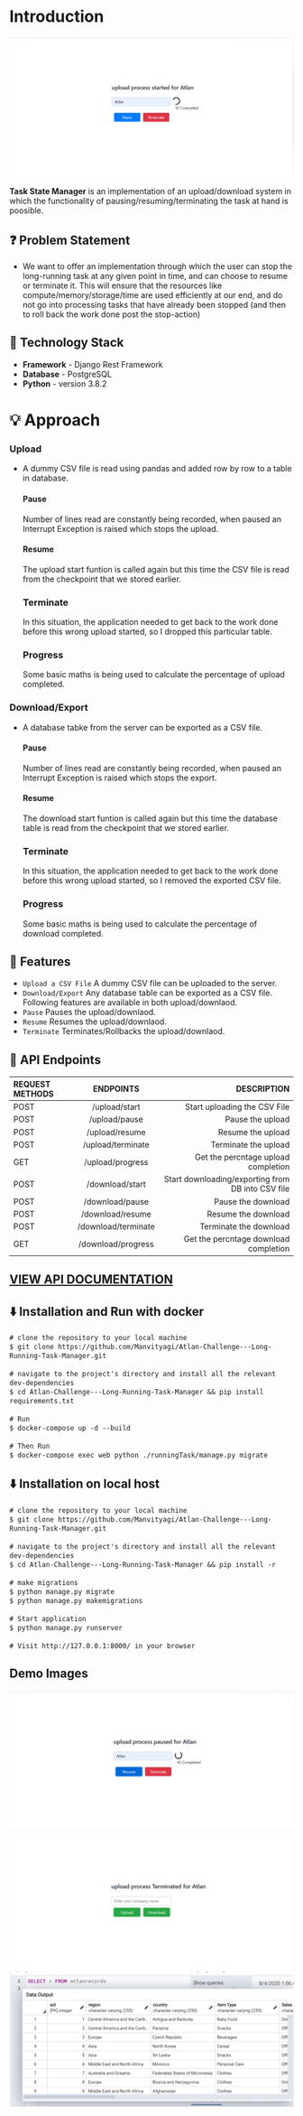 # Introduction

![](https://github.com/Manvityagi/Atlan-Challenge---Long-Running-Task-Manager/blob/master/images/start.PNG)

**Task State Manager** is an implementation of an upload/download system in which the functionality of pausing/resuming/terminating the task at hand is poosible.

## ❓ Problem Statement

- We want to offer an implementation through which the user can stop the long-running task at any given point in time, and can choose to resume or terminate it. This will ensure that the resources like compute/memory/storage/time are used efficiently at our end, and do not go into processing tasks that have already been stopped (and then to roll back the work done post the stop-action)

## 🚧 Technology Stack

- **Framework** - Django Rest Framework
- **Database** - PostgreSQL
- **Python** - version 3.8.2

# 💡 Approach

### Upload

- A dummy CSV file is read using pandas and added row by row to a table in database.
  #### Pause
  Number of lines read are constantly being recorded, when paused an Interrupt Exception is raised which stops the upload.
  #### Resume
  The upload start funtion is called again but this time the CSV file is read from the checkpoint that we stored earlier.
  ### Terminate
  In this situation, the application needed to get back to the work done before this wrong upload started, so I dropped this particular table.
  ### Progress
  Some basic maths is being used to calculate the percentage of upload completed.

### Download/Export

- A database tabke from the server can be exported as a CSV file.
  #### Pause
  Number of lines read are constantly being recorded, when paused an Interrupt Exception is raised which stops the export.
  #### Resume
  The download start funtion is called again but this time the database table is read from the checkpoint that we stored earlier.
  ### Terminate
  In this situation, the application needed to get back to the work done before this wrong upload started, so I removed the exported CSV file.
  ### Progress
  Some basic maths is being used to calculate the percentage of download completed.

## 🔨 Features

- `Upload a CSV File` A dummy CSV file can be uploaded to the server.
- `Download/Export` Any database table can be exported as a CSV file.
  Following features are available in both upload/downlaod.
- `Pause` Pauses the upload/downlaod.
- `Resume` Resumes the upload/downlaod.
- `Terminate` Terminates/Rollbacks the upload/downlaod.

## 🔨 API Endpoints

| REQUEST METHODS |      ENDPOINTS      |                                       DESCRIPTION |
| :-------------- | :-----------------: | ------------------------------------------------: |
| POST            |    /upload/start    |                      Start uploading the CSV File |
| POST            |    /upload/pause    |                                  Pause the upload |
| POST            |   /upload/resume    |                                 Resume the upload |
| POST            |  /upload/terminate  |                              Terminate the upload |
| GET             |  /upload/progress   |               Get the percntage upload completion |
| POST            |   /download/start   | Start downloading/exporting from DB into CSV file |
| POST            |   /download/pause   |                                Pause the download |
| POST            |  /download/resume   |                               Resume the download |
| POST            | /download/terminate |                            Terminate the download |
| GET             | /download/progress  |             Get the percntage download completion |

## [VIEW API DOCUMENTATION](https://documenter.getpostman.com/view/6209199/T1DwbYtX?version=latest)

## ⬇️ Installation and Run with docker

```
# clone the repository to your local machine
$ git clone https://github.com/Manvityagi/Atlan-Challenge---Long-Running-Task-Manager.git

# navigate to the project's directory and install all the relevant dev-dependencies
$ cd Atlan-Challenge---Long-Running-Task-Manager && pip install requirements.txt

# Run
$ docker-compose up -d --build

# Then Run
$ docker-compose exec web python ./runningTask/manage.py migrate
```

## ⬇️ Installation on local host

```
# clone the repository to your local machine
$ git clone https://github.com/Manvityagi/Atlan-Challenge---Long-Running-Task-Manager.git

# navigate to the project's directory and install all the relevant dev-dependencies
$ cd Atlan-Challenge---Long-Running-Task-Manager && pip install -r 

# make migrations
$ python manage.py migrate
$ python manage.py makemigrations

# Start application
$ python manage.py runserver

# Visit http://127.0.0.1:8000/ in your browser
```

## Demo Images

![](https://github.com/Manvityagi/Atlan-Challenge---Long-Running-Task-Manager/blob/master/images/demo%60.PNG)
![](https://github.com/Manvityagi/Atlan-Challenge---Long-Running-Task-Manager/blob/master/images/demo2.PNG)
![](https://github.com/Manvityagi/Atlan-Challenge---Long-Running-Task-Manager/blob/master/images/demo3.PNG)
